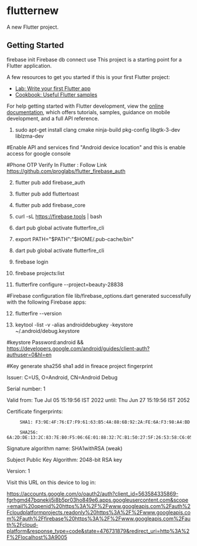 # flutternew

A new Flutter project.

## Getting Started

firebase init Firebase db connect use
This project is a starting point for a Flutter application.

A few resources to get you started if this is your first Flutter project:

- [Lab: Write your first Flutter app](https://docs.flutter.dev/get-started/codelab)
- [Cookbook: Useful Flutter samples](https://docs.flutter.dev/cookbook)

For help getting started with Flutter development, view the
[online documentation](https://docs.flutter.dev/), which offers tutorials,
samples, guidance on mobile development, and a full API reference.

1. sudo apt-get install clang cmake ninja-build pkg-config libgtk-3-dev liblzma-dev

#Enable API and services find "Android device location" and this is enable access for google console

#Phone OTP Verify In Flutter : Follow Link https://github.com/proglabs/flutter_firebase_auth

2. flutter pub add firebase_auth

3. flutter pub add fluttertoast

4. flutter pub add firebase_core

5. curl -sL https://firebase.tools | bash

6. dart pub global activate flutterfire_cli

7. export PATH="$PATH":"$HOME/.pub-cache/bin"

8. dart pub global activate flutterfire_cli

9. firebase login

10. firebase projects:list

11. flutterfire configure --project=beauty-28838

#Firebase configuration file lib/firebase_options.dart generated successfully with the following Firebase apps: 

12. flutterfire --version

13. keytool -list -v -alias androiddebugkey -keystore ~/.android/debug.keystore

#keystore Password:android  && https://developers.google.com/android/guides/client-auth?authuser=0&hl=en

#Key generate sha256 sha1 add in fireace project fingerprint

Issuer: C=US, O=Android, CN=Android Debug

Serial number: 1

Valid from: Tue Jul 05 15:19:56 IST 2022 until: Thu Jun 27 15:19:56 IST 2052

Certificate fingerprints:

         SHA1: F3:9E:4F:76:E7:F9:61:63:B5:4A:88:6B:92:2A:FE:6A:F3:98:A4:BD
         
         SHA256: 6A:2D:DE:13:2C:83:7E:B0:F5:06:6E:01:88:32:7C:B1:50:27:5F:26:53:58:C6:05:5E:21:DB:F8:52:DB:01:FD
         
Signature algorithm name: SHA1withRSA (weak)

Subject Public Key Algorithm: 2048-bit RSA key

Version: 1



Visit this URL on this device to log in:

https://accounts.google.com/o/oauth2/auth?client_id=563584335869-fgrhgmd47bqnekij5i8b5pr03ho849e6.apps.googleusercontent.com&scope=email%20openid%20https%3A%2F%2Fwww.googleapis.com%2Fauth%2Fcloudplatformprojects.readonly%20https%3A%2F%2Fwww.googleapis.com%2Fauth%2Ffirebase%20https%3A%2F%2Fwww.googleapis.com%2Fauth%2Fcloud-platform&response_type=code&state=476731879&redirect_uri=http%3A%2F%2Flocalhost%3A9005



